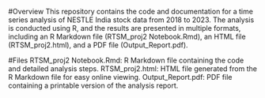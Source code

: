 #Overview
This repository contains the code and documentation for a time series analysis of NESTLE India stock data from 2018 to 2023. The analysis is conducted using R, and the results are presented in multiple formats, including an R Markdown file (RTSM_proj2 Notebook.Rmd), an HTML file (RTSM_proj2.html), and a PDF file (Output_Report.pdf).

#Files
RTSM_proj2 Notebook.Rmd: R Markdown file containing the code and detailed analysis steps.
RTSM_proj2.html: HTML file generated from the R Markdown file for easy online viewing.
Output_Report.pdf: PDF file containing a printable version of the analysis report.
